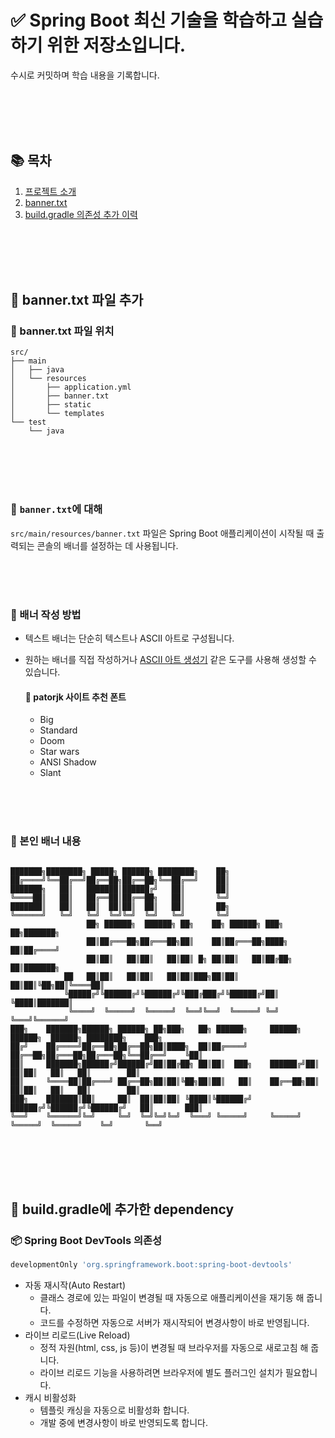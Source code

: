 # ✅ Spring Boot 최신 기술을 학습하고 실습하기 위한 저장소입니다.

수시로 커밋하며 학습 내용을 기록합니다.


<br>
<br>
<br>
<br>

## 📚 목차 
1. [프로젝트 소개](#-Spring-Boot-최신-기술을-학습하고-실습하기-위한-저장소입니다.)
2. [banner.txt](#-banner.txt-파일-추가)
3. [build.gradle 의존성 추가 이력](-build.gradle에-추가한-dependency)


<br>
<br>
<br>
<br>


## 🎁 banner.txt 파일 추가 
### 📂 banner.txt 파일 위치 

```
src/
├── main
│   ├── java
│   └── resources
│       ├── application.yml
│       ├── banner.txt
│       ├── static
│       └── templates
└── test
    └── java
```

<br>
<br>
<br>
<br>

### 📝 `banner.txt`에 대해 
`src/main/resources/banner.txt` 파일은 Spring Boot 애플리케이션이 시작될 때 출력되는 콘솔의 배너를 설정하는 데 사용됩니다. 

<br>
<br>
<br>

### 📝 배너 작성 방법 
- 텍스트 배너는 단순히 텍스트나 ASCII 아트로 구성됩니다.
- 원하는 배너를 직접 작성하거나 [ASCII 아트 생성기](https://patorjk.com/software/taag/#p=display&h=1&v=1&f=Graffiti&t=Spring%20Boot) 같은 도구를 사용해 생성할 수 있습니다.

  #### 📝 patorjk 사이트 추천 폰트 
  - Big
  - Standard
  - Doom
  - Star wars
  - ANSI Shadow
  - Slant 


<br>
<br>
<br>


### 📝 본인 배너 내용 


```

███████╗████████╗ █████╗ ██████╗ ████████╗    ██╗
██╔════╝╚══██╔══╝██╔══██╗██╔══██╗╚══██╔══╝    ██║
███████╗   ██║   ███████║██████╔╝   ██║       ██║
╚════██║   ██║   ██╔══██║██╔══██╗   ██║       ╚═╝
███████║   ██║   ██║  ██║██║  ██║   ██║       ██╗
╚══════╝   ╚═╝   ╚═╝  ╚═╝╚═╝  ╚═╝   ╚═╝       ╚═╝
                 ██╗ ██████╗  ██████╗ ██╗    ██╗ ██████╗ ███╗   ██╗███████╗
                 ██║██╔═══██╗██╔═══██╗██║    ██║██╔═══██╗████╗  ██║██╔════╝
                 ██║██║   ██║██║   ██║██║ █╗ ██║██║   ██║██╔██╗ ██║███████╗
            ██   ██║██║   ██║██║   ██║██║███╗██║██║   ██║██║╚██╗██║╚════██║
            ╚█████╔╝╚██████╔╝╚██████╔╝╚███╔███╔╝╚██████╔╝██║ ╚████║███████║
             ╚════╝  ╚═════╝  ╚═════╝  ╚══╝╚══╝  ╚═════╝ ╚═╝  ╚═══╝╚══════╝
███╗    ███████╗██████╗ ██████╗ ██╗███╗   ██╗ ██████╗     ██████╗  ██████╗  ██████╗ ████████╗    ███╗
██╔╝    ██╔════╝██╔══██╗██╔══██╗██║████╗  ██║██╔════╝     ██╔══██╗██╔═══██╗██╔═══██╗╚══██╔══╝    ╚██║
██║     ███████╗██████╔╝██████╔╝██║██╔██╗ ██║██║  ███╗    ██████╔╝██║   ██║██║   ██║   ██║        ██║
██║     ╚════██║██╔═══╝ ██╔══██╗██║██║╚██╗██║██║   ██║    ██╔══██╗██║   ██║██║   ██║   ██║        ██║
███╗    ███████║██║     ██║  ██║██║██║ ╚████║╚██████╔╝    ██████╔╝╚██████╔╝╚██████╔╝   ██║       ███║
╚══╝    ╚══════╝╚═╝     ╚═╝  ╚═╝╚═╝╚═╝  ╚═══╝ ╚═════╝     ╚═════╝  ╚═════╝  ╚═════╝    ╚═╝       ╚══╝

```




<br>
<br>
<br>
<br>


## 🎁 build.gradle에 추가한 dependency


### 📦 Spring Boot DevTools 의존성 
```gradle
developmentOnly 'org.springframework.boot:spring-boot-devtools'
```
- 자동 재시작(Auto Restart)
  - 클래스 경로에 있는 파일이 변경될 때 자동으로 애플리케이션을 재기동 해 줍니다.
  - 코드를 수정하면 자동으로 서버가 재시작되어 변경사항이 바로 반영됩니다.
- 라이브 리로드(Live Reload)
  - 정적 자원(html, css, js 등)이 변경될 때 브라우저를 자동으로 새로고침 해 줍니다.
  - 라이브 리로드 기능을 사용하려면 브라우저에 별도 플러그인 설치가 필요합니다.
- 캐시 비활성화
  - 템플릿 캐싱을 자동으로 비활성화 합니다.
  - 개발 중에 변경사항이 바로 반영되도록 합니다.
